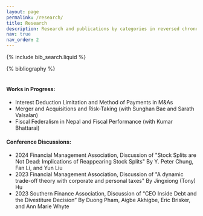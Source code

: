 ```yaml
---
layout: page
permalink: /research/
title: Research
description: Research and publications by categories in reversed chronological order.
nav: true
nav_order: 2
---
```


<!-- _pages/publications.md -->

<!-- Bibsearch Feature -->

{% include bib_search.liquid %}
<div class="publications">
{% bibliography %}
</div>

<br/>

#### Works in Progress: 
- Interest Deduction Limitation and Method of Payments in M&As
- Merger and Acquisitions and Risk-Taking (with Sunghan Bae and Sarath Valsalan)
- Fiscal Federalism in Nepal and Fiscal Performance (with Kumar Bhattarai)

#### Conference Discussions:
- 2024 Financial Management Association, Discussion of "Stock Splits are Not Dead: Implications of Reappearing Stock Splits" By Y. Peter Chung, Fan Li, and Yun Liu
- 2023 Financial Management Association, Discussion of "A dynamic trade-off theory with corporate and personal taxes" By Jingxiong (Tony) Hu
- 2023 Southern Finance Association, Discussion of “CEO Inside Debt and the Divestiture Decision” By Duong Pham, Aigbe Akhigbe, Eric Brisker, and Ann Marie Whyte
